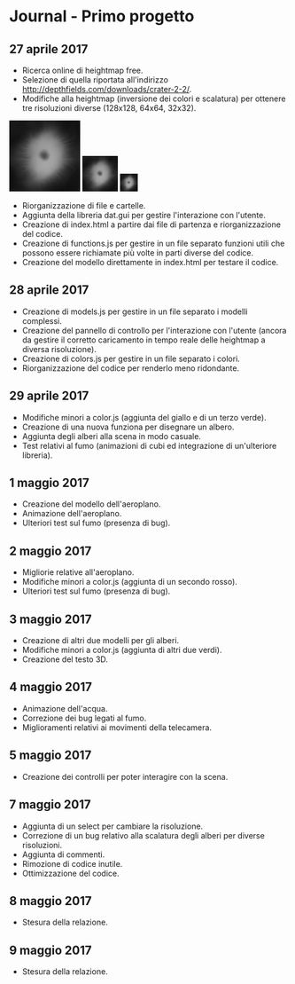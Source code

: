 # Journal - Primo progetto

## 27 aprile 2017

- Ricerca online di heightmap free.
- Selezione di quella riportata all'indirizzo http://depthfields.com/downloads/crater-2-2/.
- Modifiche alla heightmap (inversione dei colori e scalatura) per ottenere tre risoluzioni diverse (128x128, 64x64, 32x32).

![heightmap 128x128](/textures/heightmap_128.png)
![heightmap 64x64](/textures/heightmap_64.png)
![heightmap 32x32](/textures/heightmap_32.png)

- Riorganizzazione di file e cartelle.
- Aggiunta della libreria dat.gui per gestire l'interazione con l'utente.
- Creazione di index.html a partire dai file di partenza e riorganizzazione del codice.
- Creazione di functions.js per gestire in un file separato funzioni utili che possono essere richiamate più volte in parti diverse del codice.
- Creazione del modello direttamente in index.html per testare il codice.

## 28 aprile 2017

- Creazione di models.js per gestire in un file separato i modelli complessi.
- Creazione del pannello di controllo per l'interazione con l'utente (ancora da gestire il corretto caricamento in tempo reale delle heightmap a diversa risoluzione).
- Creazione di colors.js per gestire in un file separato i colori.
- Riorganizzazione del codice per renderlo meno ridondante.

## 29 aprile 2017

- Modifiche minori a color.js (aggiunta del giallo e di un terzo verde).
- Creazione di una nuova funziona per disegnare un albero.
- Aggiunta degli alberi alla scena in modo casuale.
- Test relativi al fumo (animazioni di cubi ed integrazione di un'ulteriore libreria).

## 1 maggio 2017

- Creazione del modello dell'aeroplano.
- Animazione dell'aeroplano.
- Ulteriori test sul fumo (presenza di bug).

## 2 maggio 2017

- Migliorie relative all'aeroplano.
- Modifiche minori a color.js (aggiunta di un secondo rosso).
- Ulteriori test sul fumo (presenza di bug).

## 3 maggio 2017

- Creazione di altri due modelli per gli alberi.
- Modifiche minori a color.js (aggiunta di altri due verdi).
- Creazione del testo 3D.

## 4 maggio 2017

- Animazione dell'acqua.
- Correzione dei bug legati al fumo.
- Miglioramenti relativi ai movimenti della telecamera.

## 5 maggio 2017

- Creazione dei controlli per poter interagire con la scena.

## 7 maggio 2017

- Aggiunta di un select per cambiare la risoluzione.
- Correzione di un bug relativo alla scalatura degli alberi per diverse risoluzioni.
- Aggiunta di commenti.
- Rimozione di codice inutile.
- Ottimizzazione del codice.

## 8 maggio 2017

- Stesura della relazione.

## 9 maggio 2017

- Stesura della relazione.
